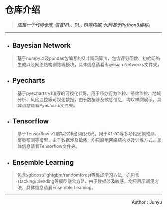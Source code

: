 # 仓库介绍
>***这是一个代码仓库, 包含ML、DL、BI等内容, 代码基于Python3编写。***

***

* ## Bayesian Network
>基于numpy以及pandas包编写的贝叶斯网算法，包含评分函数、初始网络生成以及网络结构训练等模块，具体信息请看Bayesian Networks文件夹。

* ## Pyecharts
>基于pyecharts v1编写的可视化代码，用于经办行为监控、绩效监控、地域分析、风险监控等可视化数据，由于数据涉及敏感信息，均以样例展示，具体信息请看Pyecharts文件夹。

* ## Tensorflow
>基于Tensorflow v2编写的神经网络代码，用于K1~Y1等多阶段还款预测、案量预测等模型，由于数据涉及敏感，均只展示网络结构以及训练方式，具体信息请看Tensorflow文件夹。

* ## Ensemble Learning
>包含xgboost/lightgbm/randomforest等集成学习方法，亦包含stacking/blending等模型融合方法，由于数据涉及敏感，均只展示调用方法，具体信息请看Ensemble Learning。

***
<p align='right'>Author : Junyu</p>

